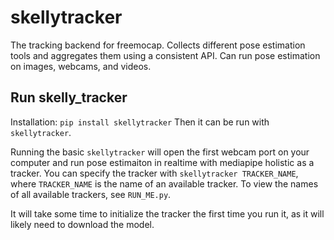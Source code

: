 # skellytracker

The tracking backend for freemocap. Collects different pose estimation tools and aggregates them using a consistent API. Can run pose estimation on images, webcams, and videos.

## Run skelly_tracker

Installation: `pip install skellytracker`
Then it can be run with `skellytracker`.

Running the basic `skellytracker` will open the first webcam port on your computer and run pose estimaiton in realtime with mediapipe holistic as a tracker. You can specify the tracker with `skellytracker TRACKER_NAME`, where `TRACKER_NAME` is the name of an available tracker. To view the names of all available trackers, see `RUN_ME.py`.

It will take some time to initialize the tracker the first time you run it, as it will likely need to download the model.
